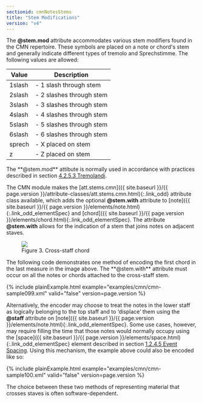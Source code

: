 ```yaml
---
sectionid: cmnNotesStems
title: "Stem Modifications"
version: "v4"
---
```




The **@stem.mod** attribute accommodates various stem modifiers found in the CMN
repertoire. These symbols are placed on a note or chord's stem and generally indicate
different types of tremolo and Sprechstimme. The following values are
allowed:

<table class="table table-striped table-hover">
   <thead>
      <tr>
         <th>Value</th>
         <th>Description</th>
      </tr>
   </thead>
   <tbody>
      <tr>
         <td>1slash</td>
         <td> - 1 slash through stem</td>
      </tr>
      <tr>
         <td>2slash</td>
         <td> - 2 slashes through stem</td>
      </tr>
      <tr>
         <td>3slash</td>
         <td> - 3 slashes through stem</td>
      </tr>
      <tr>
         <td>4slash</td>
         <td> - 4 slashes through stem</td>
      </tr>
      <tr>
         <td>5slash</td>
         <td> - 5 slashes through stem</td>
      </tr>
      <tr>
         <td>6slash</td>
         <td> - 6 slashes through stem</td>
      </tr>
      <tr>
         <td>sprech</td>
         <td> - X placed on stem</td>
      </tr>
      <tr>
         <td>z</td>
         <td> - Z placed on stem</td>
      </tr>
   </tbody>
</table>
The **@stem.mod** attibute is normally used in accordance with practices
described in section 
<a class="link_ptr" title="Tremolandi" href="{{ site.baseurl }}/{{ page.version }}/guidelines/cmn.html#cmnTrem">4.2.5.3 Tremolandi</a>.



The CMN module makes the [att.stems.cmn]({{ site.baseurl }}/{{ page.version }}/attribute-classes/att.stems.cmn.html){:.link_odd} attribute class
available, which adds the optional **@stem.with** attribute to [note]({{ site.baseurl }}/{{ page.version }}/elements/note.html){:.link_odd_elementSpec} and [chord]({{ site.baseurl }}/{{ page.version }}/elements/chord.html){:.link_odd_elementSpec}. The attribute **@stem.with** allows
for the indication of a stem that joins notes on adjacent staves.


<figure class="figure">
   <img src="{{ site.baseurl }}/Images/modules/cmn/xchord-300.png" class="img-responsive"></img>
   <figcaption class="figure-caption">Figure 3. Cross-staff chord</figcaption>
</figure>
The following code demonstrates one method of encoding the first chord in the last
measure in the image above. The **@stem.with** attribute must occur on all the
notes or chords attached to the cross-staff stem.

{% include plainExample.html example="examples/cmn/cmn-sample099.xml" valid="false" version=page.version %}

Alternatively, the encoder may choose to treat the notes in the lower staff as
logically belonging to the top staff and to ‘displace’ them using the
**@staff** attribute on [note]({{ site.baseurl }}/{{ page.version }}/elements/note.html){:.link_odd_elementSpec}. Some use cases, however, may
require filling the time that those notes would normally occupy using the [space]({{ site.baseurl }}/{{ page.version }}/elements/space.html){:.link_odd_elementSpec} element described in section 
<a class="link_ptr" title="Event Spacing" href="{{ site.baseurl }}/{{ page.version }}/guidelines/shared.html#sharedNoteSpacing">1.2.4.5 Event Spacing</a>. Using this mechanism, the example above could also be encoded like so:

{% include plainExample.html example="examples/cmn/cmn-sample100.xml" valid="false" version=page.version %}


The choice between these two methods of representing material that crosses staves
is
often software-dependent.

